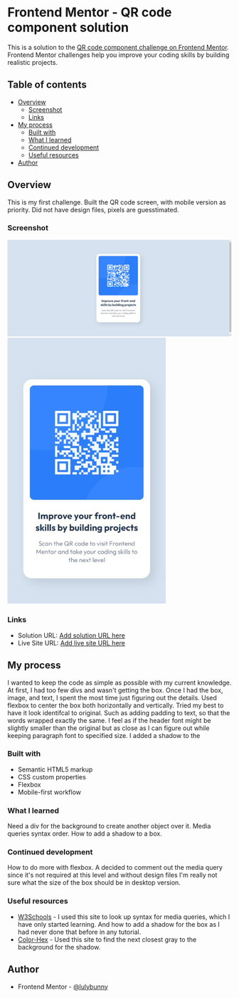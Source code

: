 # Frontend Mentor - QR code component solution

This is a solution to the [QR code component challenge on Frontend Mentor](https://www.frontendmentor.io/challenges/qr-code-component-iux_sIO_H). Frontend Mentor challenges help you improve your coding skills by building realistic projects. 

## Table of contents

- [Overview](#overview)
  - [Screenshot](#screenshot)
  - [Links](#links)
- [My process](#my-process)
  - [Built with](#built-with)
  - [What I learned](#what-i-learned)
  - [Continued development](#continued-development)
  - [Useful resources](#useful-resources)
- [Author](#author)


## Overview

 This is my first challenge. Built the QR code screen, with mobile version as priority. Did not have design files, pixels are guesstimated. 

### Screenshot

![](./images/desktop.png)
![](./images/mobile.png)


### Links

- Solution URL: [Add solution URL here](https://your-solution-url.com)
- Live Site URL: [Add live site URL here](https://your-live-site-url.com)

## My process

I wanted to keep the code as simple as possible with my current knowledge. At first, I had too few divs and wasn't getting the box.  Once I had the box, image, and text, I spent the most time just figuring out the details. Used flexbox to center the box both horizontally and vertically. Tried my best to have it look identifcal to original. Such as adding padding to text, so that the words wrapped exactly the same. I feel as if the header font might be slightly smaller than the original but as close as I can figure out while keeping paragraph font to specified size. I added a shadow to the 

### Built with

- Semantic HTML5 markup
- CSS custom properties
- Flexbox
- Mobile-first workflow

### What I learned
Need a div for the background to create another object over it.  Media queries syntax order. How to add a shadow to a box.

### Continued development

How to do more with flexbox. A decided to comment out the media query since it's not required at this level and without design files I'm really not sure what the size of the box should be in desktop version. 


### Useful resources

- [W3Schools](https://www.w3schools.com/) - I used this site to look up syntax for media queries, which I have only started learning. And how to add a shadow for the box as I had never done that before in any tutorial.
- [Color-Hex](https://www.color-hex.com/) - Used this site to find the next closest gray to the background for the shadow.

## Author

- Frontend Mentor - [@lulybunny](https://www.frontendmentor.io/profile/lulybunny)